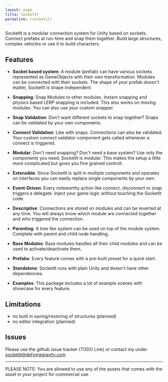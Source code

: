 ```yaml
---
layout: page
title: SocketIt
permalink: /socketit/
---
```


SocketIt is a modular connection system for Unity based on sockets. Connect prefabs at run-time and snap them together.
Build large structures, complex vehicles or use it to build characters. 

Features
---
* **Socket based system**: A module (prefab) can have various sockets represented as GameObjects with their own transformation. Modules can be connected with their sockets. The
shape of your prefab doesn't matter, SocketIt is shape independent.

* **Snapping**: Snap Modules to other modules. Instant snapping and physics based LERP snapping is included. This also works on moving modules. You can also use your custom snapper. 

* **Snap Validation**: Don't want different sockets to snap together? Snaps can be validated by your own components. 

* **Connect Validation**: Like with snaps. Connections can also be validated. Your custom connect validator component gets called whenever a connect is triggered.

* **Modular**: Don't need snapping? Don't need a base system? Use only the components you need, SocketIt is modular. This makes the setup a little more complicated but gives 
you fine grained controll. 

* **Extensible**: Since SocketIt is split in multiple components and operates on interfaces you can easily replace single components by your own. 

* **Event-Driven**: Every noteworthy action like connect, disconnect or snap triggers a delegate. Inject your game logic without touching the SocketIt code. 

* **Descriptive**: Connections are stored on modules and can be reverted at any time. You will always know which module are connected together and who triggered the connection.

* **Parenting**: A tree like system can be used on top of the module system. Complete with parent and child node handling.

* **Base Modules**: Base modules handles all their child modules and can be used to activate/deactivate them. 

* **Prefabs**: Every feature comes with a pre-built preset for a quick start. 

* **Standalone**: SocketIt runs with plain Unity and doesn't have other dependencies.

* **Examples**: This package includes a lot of example scenes with showcase for every feature. 

Limitations
---

* no built in saving/restoring of structures (planned)
* no editor integration (planned)

Issues
---

Please use the github issue tracker (TODO Link)
or contact my under socketit@defyinggravity.com

-----

PLEASE NOTE: You are allowed to use any of the assets that comes with the asset in your project for commercial use.